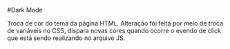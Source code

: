 #Dark Mode

Troca de cor do tema da página HTML.
Alteração foi feita por meio de troca de variáveis no CSS, dispara novas cores quando ocorre o evendo de click que está sendo realizando no arquivo JS.